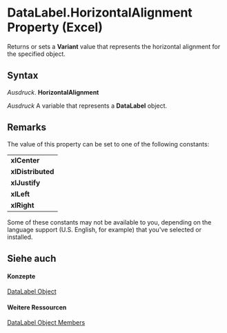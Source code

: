 
# DataLabel.HorizontalAlignment Property (Excel)

Returns or sets a  **Variant** value that represents the horizontal alignment for the specified object.


## Syntax

 _Ausdruck_. **HorizontalAlignment**

 _Ausdruck_ A variable that represents a **DataLabel** object.


## Remarks

The value of this property can be set to one of the following constants:


||
|:-----|
|**xlCenter**|
|**xlDistributed**|
|**xlJustify**|
|**xlLeft**|
|**xlRight**|
Some of these constants may not be available to you, depending on the language support (U.S. English, for example) that you've selected or installed.


## Siehe auch


#### Konzepte


[DataLabel Object](bb342572-8761-b326-548a-98455172f9a8.md)
#### Weitere Ressourcen


[DataLabel Object Members](http://msdn.microsoft.com/library/176c4f7f-c6ef-c8cb-3983-6dd39435f793%28Office.15%29.aspx)